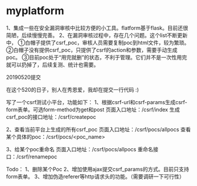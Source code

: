 # myplatform
1、集成一些在安全漏洞审核中比较方便的小工具。flatform基于flask。目前还很简陋，后续慢慢完善。
2、在漏洞审核过程中，存在几个问题。这个list不断更新中，
    ①白帽子提供了csrf_poc，审核人员需要复制poc到html文件，较为繁琐。
    ②白帽子没有提供csrf_poc，只提供了csrf的action和参数，需要手动生成poc。
    ③目前poc处于“用完就删”的状态，不利于管理。它们并不是一次性用完就可以扔掉了，后续复测、统计也需要。
   

20190520提交

在这个520的日子，别人在秀恩爱，我却在提交一行代码 :)

写了一个csrf测试小平台，功能如下：
1、根据csrf-url和csrf-params生成csrf-form表单。可选form-method为get和post
页面入口地址：/csrf/index
生成csrf_poc的接口地址：/csrf/createpoc

2、查看当前平台上生成的所有csrf_poc
页面入口地址：/csrf/pocs/allpocs
查看某个具体的poc：/csrf/pocs/<poc_name>

3、给某个poc重命名
页面入口地址：/csrf/pocs/allpocs
重命名接口：/csrf/renamepoc

Todo：
1、删除某个Poc
2、增加使用ajax提交csrf_params的方式。目前只支持form表单。
3、增加伪造referer等http请求头的功能。（需要调研一下可行性）
